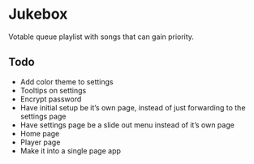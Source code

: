 # Jukebox

Votable queue playlist with songs that can gain priority.

## Todo
- Add color theme to settings
- Tooltips on settings
- Encrypt password
- Have initial setup be it’s own page, instead of just forwarding to the settings page
- Have settings page be a slide out menu instead of it’s own page
- Home page
- Player page
- Make it into a single page app
